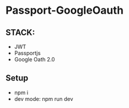 # Passport-GoogleOauth
## STACK:
- JWT
- Passportjs
- Google Oath 2.0

## Setup
- npm i 
- dev mode: npm run dev
